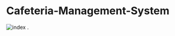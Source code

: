 # Cafeteria-Management-System
![index](https://user-images.githubusercontent.com/122152345/223648372-9242815e-251f-4bac-b7a8-425cd7572991.jpg)
.

